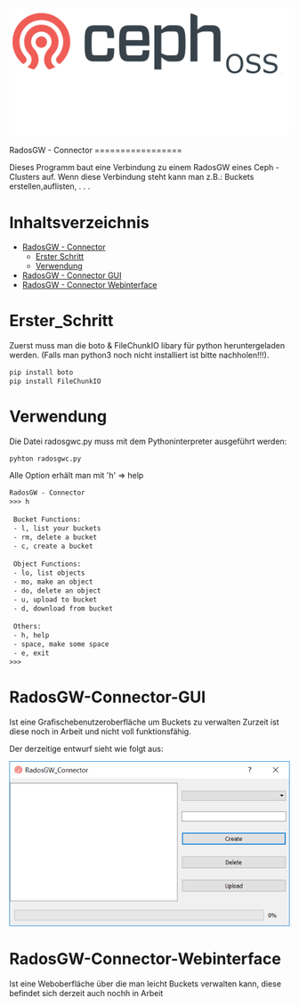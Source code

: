 <p align="center">
  <img src="GUI/icon/Ceph_OSS.PNG" />
</p>
RadosGW - Connector
=================

Dieses Programm baut eine Verbindung zu einem RadosGW eines Ceph - Clusters
auf. Wenn diese Verbindung steht kann man z.B.: Buckets erstellen,auflisten, . . .  

Inhaltsverzeichnis
=================

  * [RadosGW - Connector](#radosgw-connector)
    * [Erster Schritt](#erster_schritt)
    * [Verwendung](#verwendung)
  * [RadosGW - Connector GUI](#radosgw-connector-gui)
  * [RadosGW - Connector Webinterface](#radosgw-connector-webinterface)

Erster_Schritt
=================
Zuerst muss man die boto & FileChunkIO libary für python heruntergeladen werden.
(Falls man python3 noch nicht installiert ist bitte nachholen!!!). 

```
pip install boto
pip install FileChunkIO
```
Verwendung
=================

Die Datei radosgwc.py muss mit dem Pythoninterpreter ausgeführt werden: 

```
pyhton radosgwc.py
```
Alle Option erhält man mit 'h' => help
```
RadosGW - Connector
>>> h

 Bucket Functions:
 - l, list your buckets
 - rm, delete a bucket
 - c, create a bucket

 Object Functions:
 - lo, list objects
 - mo, make an object
 - do, delete an object
 - u, upload to bucket
 - d, download from bucket

 Others:
 - h, help
 - space, make some space
 - e, exit
>>>
```
RadosGW-Connector-GUI
=================

Ist eine Grafischebenutzeroberfläche um Buckets zu verwalten 
Zurzeit ist diese noch in Arbeit und nicht voll funktionsfähig. 

Der derzeitige entwurf sieht wie folgt aus:

<p align="center">
  <img src="GUI/icon/GUI.PNG" />
</p>

RadosGW-Connector-Webinterface
=================

Ist eine Weboberfläche über die man leicht Buckets verwalten kann, diese befindet 
sich derzeit auch nochh in Arbeit